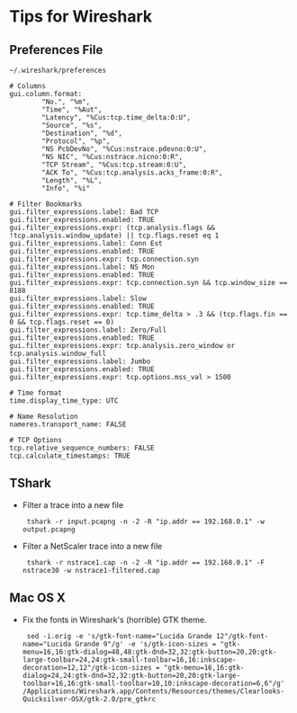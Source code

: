 # Tips for Wireshark

## Preferences File
`~/.wireshark/preferences`

	# Columns
	gui.column.format:
        	"No.", "%m",
        	"Time", "%Aut",
        	"Latency", "%Cus:tcp.time_delta:0:U",
        	"Source", "%s",
        	"Destination", "%d",
        	"Protocol", "%p",
        	"NS PcbDevNo", "%Cus:nstrace.pdevno:0:U",
        	"NS NIC", "%Cus:nstrace.nicno:0:R",
        	"TCP Stream", "%Cus:tcp.stream:0:U",
        	"ACK To", "%Cus:tcp.analysis.acks_frame:0:R",
        	"Length", "%L",
        	"Info", "%i"
	
	# Filter Bookmarks
	gui.filter_expressions.label: Bad TCP
	gui.filter_expressions.enabled: TRUE
	gui.filter_expressions.expr: (tcp.analysis.flags && !tcp.analysis.window_update) || tcp.flags.reset eq 1
	gui.filter_expressions.label: Conn Est
	gui.filter_expressions.enabled: TRUE
	gui.filter_expressions.expr: tcp.connection.syn
	gui.filter_expressions.label: NS Mon
	gui.filter_expressions.enabled: TRUE
	gui.filter_expressions.expr: tcp.connection.syn && tcp.window_size == 8188
	gui.filter_expressions.label: Slow
	gui.filter_expressions.enabled: TRUE
	gui.filter_expressions.expr: tcp.time_delta > .3 && (tcp.flags.fin == 0 && tcp.flags.reset == 0)
	gui.filter_expressions.label: Zero/Full
	gui.filter_expressions.enabled: TRUE
	gui.filter_expressions.expr: tcp.analysis.zero_window or tcp.analysis.window_full
	gui.filter_expressions.label: Jumbo
	gui.filter_expressions.enabled: TRUE
	gui.filter_expressions.expr: tcp.options.mss_val > 1500

	# Time format
	time.display_time_type: UTC

	# Name Resolution
	nameres.transport_name: FALSE

	# TCP Options
	tcp.relative_sequence_numbers: FALSE
	tcp.calculate_timestamps: TRUE

## TShark
*  Filter a trace into a new file

		tshark -r input.pcapng -n -2 -R "ip.addr == 192.168.0.1" -w output.pcapng

*  Filter a NetScaler trace into a new file

		tshark -r nstrace1.cap -n -2 -R "ip.addr == 192.168.0.1" -F nstrace30 -w nstrace1-filtered.cap

## Mac OS X
*  Fix the fonts in Wireshark's (horrible) GTK theme.

		sed -i.orig -e 's/gtk-font-name="Lucida Grande 12"/gtk-font-name="Lucida Grande 9"/g' -e 's/gtk-icon-sizes = "gtk-menu=16,16:gtk-dialog=48,48:gtk-dnd=32,32:gtk-button=20,20:gtk-large-toolbar=24,24:gtk-small-toolbar=16,16:inkscape-decoration=12,12"/gtk-icon-sizes = "gtk-menu=16,16:gtk-dialog=24,24:gtk-dnd=32,32:gtk-button=20,20:gtk-large-toolbar=16,16:gtk-small-toolbar=10,10:inkscape-decoration=6,6"/g' /Applications/Wireshark.app/Contents/Resources/themes/Clearlooks-Quicksilver-OSX/gtk-2.0/pre_gtkrc
